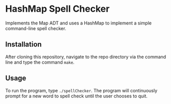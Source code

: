 # HashMap Spell Checker
Implements the Map ADT and uses a HashMap to implement a simple command-line spell checker.

## Installation
After cloning this repository, navigate to the repo directory via the command line and type the command ```make```.

## Usage
To run the program, type ```./spellChecker```. The program will continuously prompt for a new word to spell check until the user chooses to quit.
